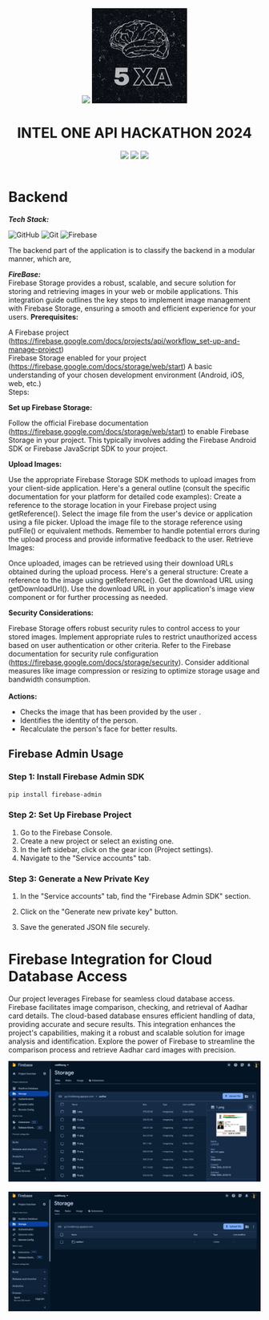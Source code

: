 <div align=center>
<img src="https://www.intel.com/content/dam/develop/public/us/en/images/logos/logo-oneapi-rwd.png" width=300>
<img src="../images/Logomain.png" alt="png" width="190">
<h1>INTEL ONE API HACKATHON 2024</h1> 
<img src="https://img.shields.io/badge/intel-%23121011?style=for-the-badge&color=blue">
<img src="https://img.shields.io/badge/daksh-%23121011?style=for-the-badge&logoColor=%23ffffff&color=%23000000">
<img src="https://img.shields.io/badge/github-%23121011.svg?style=for-the-badge&logo=github&color=black">
</div>
<br>

# Backend
<i><b>Tech Stack:</b></i>

![GitHub](https://img.shields.io/badge/github-%23121011.svg?style=for-the-badge&logo=github&logoColor=white)
![Git](https://img.shields.io/badge/git-%23F05033.svg?style=for-the-badge&logo=git&logoColor=white)
![Firebase](https://img.shields.io/badge/firebase-a08021?style=for-the-badge&logo=firebase&logoColor=ffcd34)


The backend part of the application is to classify the backend in a modular manner, which are,

<b><i>FireBase:</i></b>
    <br />
   Firebase Storage provides a robust, scalable, and secure solution for storing and retrieving images in your web or mobile applications. This integration guide outlines the key steps to implement image management with Firebase Storage, ensuring a smooth and efficient experience for your users.
   <b>Prerequisites:</b>

A Firebase project (https://firebase.google.com/docs/projects/api/workflow_set-up-and-manage-project)</br>
Firebase Storage enabled for your project (https://firebase.google.com/docs/storage/web/start)
A basic understanding of your chosen development environment (Android, iOS, web, etc.)</br>
Steps:

<b>Set up Firebase Storage:</b></br>

Follow the official Firebase documentation (https://firebase.google.com/docs/storage/web/start) to enable Firebase Storage in your project. This typically involves adding the Firebase Android SDK or Firebase JavaScript SDK to your project.

<b>Upload Images:</b></br>

Use the appropriate Firebase Storage SDK methods to upload images from your client-side application. Here's a general outline (consult the specific documentation for your platform for detailed code examples):
Create a reference to the storage location in your Firebase project using getReference().
Select the image file from the user's device or application using a file picker.
Upload the image file to the storage reference using putFile() or equivalent methods.
Remember to handle potential errors during the upload process and provide informative feedback to the user.
Retrieve Images:</br>

Once uploaded, images can be retrieved using their download URLs obtained during the upload process. Here's a general structure:
Create a reference to the image using getReference().
Get the download URL using getDownloadUrl().
Use the download URL in your application's image view component or for further processing as needed.

<b>Security Considerations:</b></br>

Firebase Storage offers robust security rules to control access to your stored images. Implement appropriate rules to restrict unauthorized access based on user authentication or other criteria. Refer to the Firebase documentation for security rule configuration (https://firebase.google.com/docs/storage/security).
Consider additional measures like image compression or resizing to optimize storage usage and bandwidth consumption.
    <br />
    <br />
    <b>Actions:</b>
    <br />
    <ul>
        <li>Checks the image that has been provided by the user .</li>
        <li>Identifies the identity of the person.</li>
        <li>Recalculate the person's face for better results.</li>
    </ul>

## Firebase Admin Usage

### Step 1: Install Firebase Admin SDK

```bash
pip install firebase-admin
```

### Step 2: Set Up Firebase Project

1. Go to the Firebase Console.
2. Create a new project or select an existing one.
3. In the left sidebar, click on the gear icon (Project settings).
4. Navigate to the "Service accounts" tab.

### Step 3: Generate a New Private Key

1. In the "Service accounts" tab, find the "Firebase Admin SDK" section.

2. Click on the "Generate new private key" button.

3. Save the generated JSON file securely.

# Firebase Integration for Cloud Database Access

Our project leverages Firebase for seamless cloud database access. Firebase facilitates image comparison, checking, and retrieval of Aadhar card details. The cloud-based database ensures efficient handling of data, providing accurate and secure results. This integration enhances the project's capabilities, making it a robust and scalable solution for image analysis and identification. Explore the power of Firebase to streamline the comparison process and retrieve Aadhar card images with precision.

<div align="center">
  <img src="../images/firebase1.jpeg" type="gif" alt="png" width="750">
</div></br>

<div align="center">
  <img src="../images/firebase2.jpeg" type="gif" alt="png" width="750">
</div>

